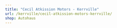 ```yaml
---
title: "Cecil Atkission Motors - Kerrville"
url: /kerrville/cecil-atkission-motors-kerrville/
shop: Autohaus
---
```

